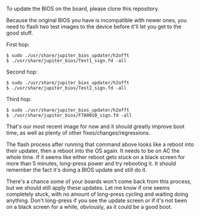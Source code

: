To update the BIOS on the board, please clone this repository.

Because the original BIOS you have is incompatible with newer ones, you need to flash two test images to the device before it'll let you get to the good stuff.

First hop:

```
$ sudo ./usr/share/jupiter_bios_updater/h2offt 
$ ./usr/share/jupiter_bios/Test1_sign.fd -all
```

Second hop:

```
$ sudo ./usr/share/jupiter_bios_updater/h2offt 
$ ./usr/share/jupiter_bios/Test2_sign.fd -all
```

Third hop:

```
$ sudo ./usr/share/jupiter_bios_updater/h2offt 
$ ./usr/share/jupiter_bios/F7A0010_sign.fd -all
```

That's our most recent image for now and it should greatly improve boot time, as well as plenty of other fixes/changes/regressions.

The flash process after running that command above looks like a reboot into their updater, then a reboot into the OS again. It needs to be on AC the whole time. If it seems like either reboot gets stuck on a black screen for more than 5 minutes, long-press power and try rebooting it. It should remember the fact it's doing a BIOS update and still do it.

There's a chance some of your boards won't come back from this process, but we should still apply these updates. Let me know if one seems completely stuck, with no amount of long-press cycling and waiting doing anything. Don't long-press if you see the update screen or if it's not been on a black screen for a while, obviously, as it could be a good boot.
